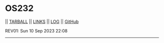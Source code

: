 # OS232
|| [TARBALL](https://github.com/MRadhityaUtomo/) || [LINKS](https://mradhityautomo.github.io/os232/LINKS/) || [LOG](https://github.com/MRadhityaUtomo/os232/blob/master/TXT/mylog.txt) || [GitHub](https://github.com/MRadhityaUtomo/)

REV01: Sun 10 Sep 2023 22:08
<br>
<hr>

